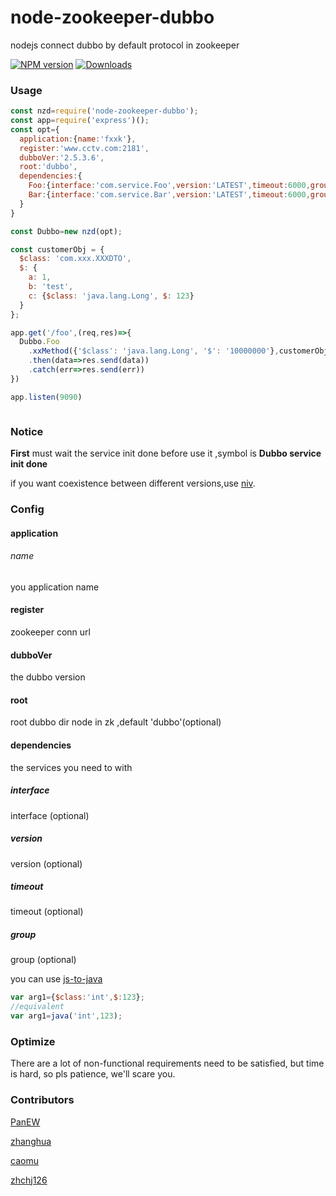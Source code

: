 # node-zookeeper-dubbo
nodejs connect dubbo by default protocol in zookeeper

[![NPM version][npm-image]][npm-url]
[![Downloads][downloads-image]][npm-url]


### Usage

```javascript
const nzd=require('node-zookeeper-dubbo');
const app=require('express')();
const opt={
  application:{name:'fxxk'},
  register:'www.cctv.com:2181',
  dubboVer:'2.5.3.6',
  root:'dubbo',
  dependencies:{
    Foo:{interface:'com.service.Foo',version:'LATEST',timeout:6000,group:'isis'},
    Bar:{interface:'com.service.Bar',version:'LATEST',timeout:6000,group:'gcd'}
  }  
}

const Dubbo=new nzd(opt);

const customerObj = {
  $class: 'com.xxx.XXXDTO',
  $: {
    a: 1,
    b: 'test',
    c: {$class: 'java.lang.Long', $: 123}
  }
};

app.get('/foo',(req,res)=>{
  Dubbo.Foo
    .xxMethod({'$class': 'java.lang.Long', '$': '10000000'},customerObj)
    .then(data=>res.send(data))
    .catch(err=>res.send(err))
})

app.listen(9090)



```
### Notice

**First** must wait the service init done before use it ,symbol is **Dubbo service init done**

if you want coexistence between different versions,use [niv](https://github.com/scott113341/npm-install-version).

### Config
#### application
###### name
you application name
#### register
zookeeper conn url
#### dubboVer
the dubbo version
#### root
root dubbo dir node in zk ,default 'dubbo'(optional)
#### dependencies
the services you need to with
##### interface
interface (optional)
##### version
version (optional)
##### timeout
timeout (optional)
##### group
group (optional)




you can use  [js-to-java](https://github.com/node-modules/js-to-java)
```javascript
var arg1={$class:'int',$:123};
//equivalent
var arg1=java('int',123);
```

### Optimize

There are a lot of non-functional requirements need to be satisfied, but time is hard, so pls patience, we'll scare you.

### Contributors
[PanEW](https://github.com/p412726700)

[zhanghua](https://github.com/zhanghua499)

[caomu](https://github.com/caomu)

[zhchj126](https://github.com/zhchj126)



[npm-image]:http://img.shields.io/npm/v/node-zookeeper-dubbo.svg?style=flat-square
[npm-url]:https://npmjs.org/package/node-zookeeper-dubbo?style=flat-square
[downloads-image]:http://img.shields.io/npm/dm/node-zookeeper-dubbo.svg?style=flat-square

